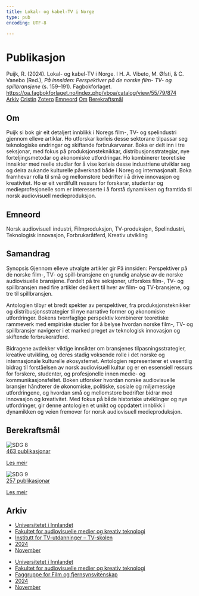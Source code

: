 ```yaml
---
title: Lokal- og kabel-TV i Norge
type: pub
encoding: UTF-8

---
```

<h1>Publikasjon</h1>
<article id="csl-bib-container-NHCXJ2WT" class="csl-bib-container">
  <div class="csl-bib-body"> <div class="csl-entry">Puijk, R. (2024). Lokal- og kabel-TV i Norge. I H. A. Vibeto, M. Øfsti, &#38; C. Vanebo (Red.), <i>På innsiden: Perspektiver på de norske film- TV- og spillbransjene</i> (s. 159–191). Fagbokforlaget. <a href="https://oa.fagbokforlaget.no/index.php/vboa/catalog/view/55/79/874">https://oa.fagbokforlaget.no/index.php/vboa/catalog/view/55/79/874</a></div> </div>
  <div class="csl-bib-buttons">
    <a href="#taxonomy-article-NHCXJ2WT" alt="archive" class="csl-bib-button">Arkiv</a>
    <a href="https://app.cristin.no/results/show.jsf?id=2324814" alt="Cristin" class="csl-bib-button">Cristin</a>
    <a href="http://zotero.org/groups/5881554/items/NHCXJ2WT" alt="Zotero" class="csl-bib-button">Zotero</a>
    <a href="#keywords-article-NHCXJ2WT" alt="keywords" class="csl-bib-button">Emneord</a>
    <a href="#about-article-NHCXJ2WT" alt="about_pub" class="csl-bib-button">Om</a>
    <a href="#sdg-article-NHCXJ2WT" alt="sdg" class="csl-bib-button">Berekraftsmål</a>
  </div>
  <div id="csl-bib-meta-container-NHCXJ2WT"></div>
</article>
<div id="csl-bib-meta-NHCXJ2WT" class="csl-bib-meta">
  <article id="about-article-NHCXJ2WT" class="about_pub-article">
    <h1>Om</h1>
    Puijk si bok gir eit detaljert innblikk i Noregs film-, TV- og spelindustri gjennom elleve artiklar. Ho utforskar korleis desse sektorane tilpassar seg teknologiske endringar og skiftande forbrukarvanar. Boka er delt inn i tre seksjonar, med fokus på produksjonsteknikkar, distribusjonsstrategiar, nye forteljingsmetodar og økonomiske utfordringar. Ho kombinerer teoretiske innsikter med reelle studiar for å vise korleis desse industriene utviklar seg og deira aukande kulturelle påverknad både i Noreg og internasjonalt. Boka framhevar rolla til små og mellomstore bedrifter i å drive innovasjon og kreativitet. Ho er eit verdifullt ressurs for forskarar, studentar og medieprofesjonelle som er interesserte i å forstå dynamikken og framtida til norsk audiovisuell medieproduksjon.
  </article>
  <article id="keywords-article-NHCXJ2WT" class="keywords-article">
    <h1>Emneord</h1>
    Norsk audiovisuell industri, Filmproduksjon, TV-produksjon, Spelindustri, Teknologisk innovasjon, Forbrukaråtferd, Kreativ utvikling
  </article>
  <article id="abstract-article-NHCXJ2WT" class="abstract-article">
    <h1>Samandrag</h1>
    Synopsis 
Gjennom elleve utvalgte artikler gir På innsiden: Perspektiver på de norske film-, TV- og spill-bransjene en grundig analyse av de norske audiovisuelle bransjene. Fordelt på tre seksjoner, utforskes film-, TV- og spillbransjen med fire artikler dedikert til hver av film- og TV-bransjene, og tre til spillbransjen. 
 
Antologien tilbyr et bredt spekter av perspektiver, fra produksjonsteknikker og distribusjonsstrategier til nye narrative former og økonomiske utfordringer. Bokens tverrfaglige perspektiv kombinerer teoretiske rammeverk med empiriske studier for å belyse hvordan norske film-, TV- og spillbransjer navigerer i et marked preget av teknologisk innovasjon og skiftende forbrukeratferd. 
 
Bidragene avdekker viktige innsikter om bransjenes tilpasningsstrategier, kreative utvikling, og deres stadig voksende rolle i det norske og internasjonale kulturelle økosystemet. Antologien representerer et vesentlig bidrag til forståelsen av norsk audiovisuell kultur og er en essensiell ressurs for forskere, studenter, og profesjonelle innen medie- og kommunikasjonsfeltet. 
Boken utforsker hvordan norske audiovisuelle bransjer håndterer de økonomiske, politiske, sosiale og miljømessige utfordringene, og hvordan små og mellomstore bedrifter bidrar med innovasjon og kreativitet. Med fokus på både historiske utviklinger og nye utfordringer, gir denne antologien et unikt og oppdatert innblikk i dynamikken og veien fremover for norsk audiovisuell medieproduksjon.
  </article>
  <article id="sdg-article-NHCXJ2WT" class="sdg-article">
    <h1>Berekraftsmål</h1>
    <div class="sdg-container"><div id="sdg8" class="sdg">
        <img src="{{< params subfolder >}}images/sdg/sdg08_nn.png" class="image" alt="SDG 8">
        <div class="sdg-overlay">
          <a href="{{< params subfolder >}}nn/archive/?sdg=8#archive" class="sdg-publication-count"><span>463</span> publikasjonar</a>
          <p><a href="https://fn.no/om-fn/fns-baerekraftsmaal/anstendig-arbeid-og-oekonomisk-vekst?lang=nno-NO" class="sdg-read-more">Les meir</a></p>
        </div>
      </div> <div id="sdg9" class="sdg">
        <img src="{{< params subfolder >}}images/sdg/sdg09_nn.png" class="image" alt="SDG 9">
        <div class="sdg-overlay">
          <a href="{{< params subfolder >}}nn/archive/?sdg=9#archive" class="sdg-publication-count"><span>257</span> publikasjonar</a>
          <p><a href="https://fn.no/om-fn/fns-baerekraftsmaal/industri-innovasjon-og-infrastruktur?lang=nno-NO" class="sdg-read-more">Les meir</a></p>
        </div>
      </div></div>
  </article>
  <article id="taxonomy-article-NHCXJ2WT" class="taxonomy-article">
    <h1>Arkiv</h1>
    <ul>
      <li><a href="{{< params subfolder >}}nn/archive/?key=3DCRN523">Universitetet i Innlandet</a></li>
      <li><a href="{{< params subfolder >}}nn/archive/?key=8XUDF4FD">Fakultet for audiovisuelle medier og kreativ teknologi</a></li>
      <li><a href="{{< params subfolder >}}nn/archive/?key=6SLLPJYF">Institutt for TV-utdanninger – TV-skolen</a></li>
      <li><a href="{{< params subfolder >}}nn/archive/?key=UPPG4C39">2024</a></li>
      <li><a href="{{< params subfolder >}}nn/archive/?key=HBGTLL6V">November</a></li>
    </ul>
    <ul>
      <li><a href="{{< params subfolder >}}nn/archive/?key=3DCRN523">Universitetet i Innlandet</a></li>
      <li><a href="{{< params subfolder >}}nn/archive/?key=8XUDF4FD">Fakultet for audiovisuelle medier og kreativ teknologi</a></li>
      <li><a href="{{< params subfolder >}}nn/archive/?key=GP9PM6PG">Faggruppe for Film og fjernsynsvitenskap</a></li>
      <li><a href="{{< params subfolder >}}nn/archive/?key=8LKK3UQ6">2024</a></li>
      <li><a href="{{< params subfolder >}}nn/archive/?key=QKHA8KJT">November</a></li>
    </ul>
  </article>
</div>

